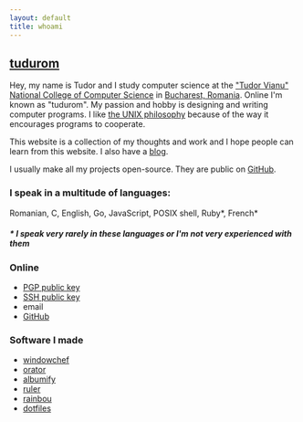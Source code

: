 ```yaml
---
layout: default
title: whoami
---
```


[tudurom](https://www.youtube.com/watch?v=U5u-X4bocr4)
-------

Hey, my name is Tudor and I study computer science at the
["Tudor Vianu" National College of Computer Science](https://en.wikipedia.org/wiki/Tudor_Vianu_National_College_of_Computer_Science)
in [Bucharest, Romania](https://en.wikipedia.org/wiki/Bucharest). Online I'm known as "tudurom".
My passion and hobby is designing and writing computer programs. I like [the UNIX
philosophy](https://en.wikipedia.org/wiki/Unix_philosophy) because of the way it
encourages programs to cooperate.

This website is a collection of my thoughts and work and I hope people can learn
from this website. I also have a [blog](/blog).

I usually make all my projects open-source. They are public on
[GitHub](https://github.com/tudurom/).

### I speak in a multitude of languages:

Romanian, C, English, Go, JavaScript, POSIX shell, Ruby\*, French\*

##### \* I speak very rarely in these languages or I'm not very experienced with them

### Online

* [PGP public key](/pgp.pub)
* [SSH public key](/ssh.pub)
* <span class="fakelink" onclick="this.innerHTML = atob('PGEgaHJlZj0ibWFpbHRvOnR1ZG9yQHR1ZG9yci54eXoiPnR1ZG9yQHR1ZG9yci54eXo8L2E+')">email</span>
* [GitHub](https://github.com/tudurom)

### Software I made

* [windowchef](https://github.com/tudurom/windowchef/)
* [orator](https://github.com/tudurom/orator/)
* [albumify](https://github.com/gnotclub/albumify-next/)
* [ruler](https://github.com/tudurom/ruler/)
* [rainbou](https://github.com/tudurom/rainbou/)
* [dotfiles](https://github.com/tudurom/dotfiles/)
